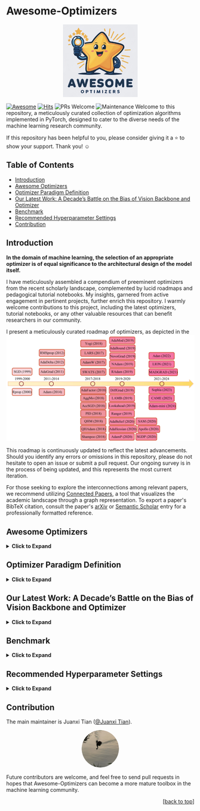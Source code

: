 # Awesome-Optimizers

<p align="center">
  <img src="Fig/logo.jpg" alt="Awesome-Optimizers Logo" style="width: 200px; height: auto;">
</p>

[![Awesome](https://awesome.re/badge.svg)](https://awesome.re)
[![Hits](https://hits.seeyoufarm.com/api/count/incr/badge.svg?url=https%3A%2F%2Fgithub.com%2Ftianshijing%2FAwesome-optimizers&count_bg=%2379C83D&title_bg=%23555555&icon=&icon_color=%23E7E7E7&title=Visits&edge_flat=false)](https://hits.seeyoufarm.com)
![PRs Welcome](https://img.shields.io/badge/PRs-Welcome-green) 
![Maintenance](https://img.shields.io/badge/Maintained%3F-yes-green)
Welcome to this repository, a meticulously curated collection of optimization algorithms implemented in PyTorch, designed to cater to the diverse needs of the machine learning research community.

If this repository has been helpful to you, please consider giving it a ⭐️ to show your support. Thank you! ☺️

## Table of Contents

- [Introduction](#introduction)
- [Awesome Optimizers](#awesome-optimizers)
- [Optimizer Paradigm Definition](#optimizer-paradigm-definition)
- [Our Latest Work: A Decade’s Battle on the Bias of Vision Backbone and Optimizer](#our-latest-work-a-decades-battle-on-the-bias-of-vision-backbone-and-optimizer)
- [Benchmark](#benchmark)
- [Recommended Hyperparameter Settings](#recommended-hyperparameter-settings)
- [Contribution](#contribution)
## Introduction

**In the domain of machine learning, the selection of an appropriate optimizer is of equal significance to the architectural design of the model itself.**

I have meticulously assembled a compendium of preeminent optimizers from the recent scholarly landscape, complemented by lucid roadmaps and pedagogical tutorial notebooks. My insights, garnered from active engagement in pertinent projects, further enrich this repository. I warmly welcome contributions to this project, including the latest optimizers, tutorial notebooks, or any other valuable resources that can benefit researchers in our community.

I present a meticulously curated roadmap of optimizers, as depicted in the ![Optimizer's Roadmap](Fig/Awesome_optimizers.jpg)

This roadmap is continuously updated to reflect the latest advancements. Should you identify any errors or omissions in this repository, please do not hesitate to open an issue or submit a pull request. Our ongoing survey is in the process of being updated, and this represents the most current iteration.

For those seeking to explore the interconnections among relevant papers, we recommend utilizing [Connected Papers](https://www.connectedpapers.com/), a tool that visualizes the academic landscape through a graph representation. To export a paper's BibTeX citation, consult the paper's [arXiv](https://arxiv.org/) or [Semantic Scholar](https://www.semanticscholar.org/) entry for a professionally formatted reference.

## Awesome Optimizers

<details>
<summary><strong>Click to Expand</strong></summary>

<h3>Awesome Optimizers List</h3>

Here is a list of some popular optimizers and their corresponding papers:

| Optimizer Name | Paper | Year | Advantages |
|----------------|-------|------|------------|
| SGD | [On the importance of initialization and momentum in deep learning](https://www.cs.toronto.edu/~hinton/absps/momentum.pdf) | 1999 | Simple and effective; foundational for many other optimizers. |
| Rprop | [Rprop - A Fast Adaptive Learning Algorithm](http://citeseerx.ist.psu.edu/viewdoc/summary?doi=10.1.1.52.4576) | 2000 | Adaptive step sizes per parameter; fast convergence for small networks. |
| AdaGrad | [Adaptive Subgradient Methods for Online Learning and Stochastic Optimization](http://www.jmlr.org/papers/volume12/duchi11a/duchi11a.pdf) | 2011 | Adaptive learning rates; effective for sparse data. |
| RMSprop | [Lecture 6.5 - rmsprop, COURSERA: Neural Networks for Machine Learning](https://www.cs.toronto.edu/~tijmen/csc321/slides/lecture_slides_lec6.pdf) | 2012 | Adaptive learning rates; suitable for non-stationary objectives. |
| AdaDelta | [ADADELTA: An Adaptive Learning Rate Method](https://arxiv.org/abs/1212.5701) | 2012 | Adaptive learning rates without manual tuning; addresses AdaGrad's diminishing learning rates. |
| Adam | [Adam: A Method for Stochastic Optimization](https://arxiv.org/abs/1412.6980) | 2014 | Combines best properties of AdaGrad and RMSprop; widely used and effective. |
| LARS | [Large Batch Training of Convolutional Networks](https://arxiv.org/abs/1708.03888) | 2017 | Enables large batch training with stability; improves training efficiency. |
| AdamW | [Decoupled Weight Decay Regularization](https://arxiv.org/abs/1711.05101) | 2017 | Fixes weight decay regularization in Adam; improves generalization. |
| SWATS | [Improving Generalization Performance by Switching from Adam to SGD](https://arxiv.org/abs/1712.07628) | 2017 | Hybrid approach combining Adam and SGD; improves generalization. |
| Shampoo | [Shampoo: Preconditioned Stochastic Tensor Optimization](https://arxiv.org/abs/1802.09568) | 2018 | Preconditions stochastic tensor optimization; improves convergence. |
| QHAdam | [Quasi-hyperbolic momentum and Adam for deep learning](https://arxiv.org/abs/1810.06801) | 2018 | Combines quasi-hyperbolic terms with Adam; balances momentum and adaptivity. |
| QHM | [Quasi-hyperbolic momentum and Adam for deep learning](https://arxiv.org/abs/1810.06801) | 2018 | Introduces quasi-hyperbolic momentum; balances Nesterov momentum and SGD. |
| Yogi | [Adaptive Methods for Nonconvex Optimization](https://papers.nips.cc/paper/8186-adaptive-methods-for-nonconvex-optimization.pdf) | 2018 | Improved update rule for adaptive methods; handles nonconvex optimization better. |
| AdaFactor | [AdaFactor: Adaptive Learning Rates with Sublinear Memory Cost](https://arxiv.org/abs/1804.04235) | 2018 | Reduces memory usage compared to Adam; suitable for large models. |
| AggMo | [Aggregated Momentum: Stability Through Passive Damping](https://arxiv.org/abs/1804.00325) | 2018 | Uses multiple momentum terms; improves stability and convergence. |
| PID | [A PID Controller Approach for Stochastic Optimization of Deep Networks](https://arxiv.org/abs/1802.07640) | 2018 | Employs PID control principles; improves convergence and stability. |
| AccSGD | [Accelerating Stochastic Gradient Descent via Online Learning to Learn](https://arxiv.org/abs/1807.02259) | 2018 | Accelerates SGD by learning to adapt the learning rate online. |
| AdaBound | [Adaptive Gradient Methods with Dynamic Bound of Learning Rate](https://arxiv.org/abs/1902.09843) | 2019 | Bounds the learning rate dynamically; combines benefits of adaptive and SGD methods. |
| LAMB | [Large Batch Optimization for Deep Learning: Training BERT in 76 minutes](https://arxiv.org/abs/1904.00962) | 2019 | Enables large batch training for BERT; improves training efficiency. |
| Lookahead | [Lookahead Optimizer: k steps forward, 1 step back](https://arxiv.org/abs/1907.08610) | 2019 | Combines with other optimizers to improve convergence and stability. |
| RAdam | [On the Variance of the Adaptive Learning Rate and Beyond](https://arxiv.org/abs/1908.03265) | 2019 | Rectifies variance of the adaptive learning rate; improves stability. |
| AdaMod | [AdaMod: An Adaptive Momentum Method for Stochastic Gradient Descent](https://arxiv.org/abs/1910.12249) | 2019 | Modulates the momentum term adaptively; improves stability and convergence. |
| Ranger | [Ranger: A Hybrid Optimizer for Deep Learning](https://medium.com/@lessw/new-deep-learning-optimizer-ranger-synergistic-combination-of-radam-lookahead-for-the-best-of-2dc83f79a48d) | 2019 | Combines RAdam and Lookahead; improves convergence and generalization. |
| NAdam | [Incorporating Nesterov Momentum into Adam](https://openreview.net/forum?id=OM0jvwB8jIp57ZJjtNEZ) | 2019 | Combines Nesterov momentum with Adam; improves convergence. |
| NovoGrad | [Stochastic Gradient Methods with Layer-wise Adaptive Moments for Training of Deep Networks](https://arxiv.org/abs/1905.11286) | 2019 | Uses layer-wise adaptive moments; efficient for deep networks. |
| DiffGRAD | [DiffGrad: An Optimization Method for Convolutional Neural Networks](https://arxiv.org/abs/1909.11015) | 2019 | Differentiates the gradient history; improves convergence. |
| Adahessian | [ADAHESSIAN: An Adaptive Second Order Optimizer for Machine Learning](https://arxiv.org/abs/2006.00719) | 2020 | Uses Hessian information adaptively; suitable for nonconvex optimization. |
| AdaBelief | [AdaBelief Optimizer: Adapting Stepsizes by the Belief in Observed Gradients](https://arxiv.org/abs/2010.07468) | 2020 | Adapts stepsizes based on the belief in observed gradients; improves convergence. |
| AdamP | [Slowing Down the Weight Norm Increase in Momentum-based Optimizers](https://arxiv.org/abs/2006.08217) | 2020 | Mitigates weight norm increase; improves generalization. |
| SGDP | [Slowing Down the Weight Norm Increase in Momentum-based Optimizers](https://arxiv.org/abs/2006.08217) | 2020 | Prevents excessive weight norm increase; improves stability. |
| Apollo | [Apollo: An Adaptive Parameter-wise Diagonal Quasi-Newton Method for Nonconvex Stochastic Optimization](https://arxiv.org/abs/2009.13586) | 2020 | Adaptive quasi-Newton method; efficient for nonconvex optimization. |
| SAM | [Sharpness-Aware Minimization for Efficiently Improving Generalization](https://arxiv.org/abs/2010.01412) | 2020 | Minimizes sharpness of the loss landscape; improves generalization. |
| MADGRAD | [Adaptive Gradient Methods with Dynamic Bound of Learning Rate](https://arxiv.org/abs/2101.11075) | 2021 | Dynamically bounds the learning rate; improves stability. |
| LION | [LION: Lévy-inspired Optimizer for Deep Learning](https://arxiv.org/abs/2102.07227) | 2021 | Inspired by Lévy flights; explores the loss landscape efficiently. |
| Adan | [Adaptive Nesterov Momentum Algorithm for Faster Optimizing Deep Models](https://arxiv.org/abs/2208.06677) | 2022 | Adaptive Nesterov momentum; faster optimization for deep models. |
| CAME | [CAME: Confidence-guided Adaptive Memory Efficient Optimization](https://arxiv.org/abs/2307.02047) | 2023 | Adaptive and memory-efficient; improves optimization with confidence guidance. |
| Sophia | [Sophia: A Scalable Stochastic Second-order Optimizer for Language Model Pre-training](https://arxiv.org/abs/2305.14342) | 2023 | Scalable second-order optimizer; efficient for large-scale pre-training. |
| Adam-mini | [Adam-mini: Use Fewer Learning Rates To Gain More](https://arxiv.org/abs/2406.16793) | 2024 | Reduces the number of learning rates; simplifies hyperparameter tuning. |
</details>

## Optimizer Paradigm Definition

<details>
<summary><strong>Click to Expand</strong></summary>

**Algorithm: General Algorithm of Optimizer for DNNs**

**Input:**
- DNN parameters $\theta = \{\theta_l\}_{l=1}^{L}$
- Initial learning rate $\text{lr}$
- Weight decays $\omega = \{\omega_l\}_{l=1}^{L}$
- Loss function $\mathcal{L}$
- Dataset $\mathcal{D}$

**Initialization:**
- Parameters $\theta^{0} = \{\theta_{l}^{0}\}_{l=1}^{L}$
- Learning rates $\{\alpha_i^0\}_{l=1}^{L} \leftarrow \text{lr}$

**Procedure:**
<p align="center">
  <img src="Fig/def.jpg" width="350" height="200" alt="General Algorithm of Optimizer for DNNs">
</p>
</details>

## Our Latest Work: A Decade’s Battle on the Bias of Vision Backbone and Optimizer

<details>
<summary><strong>Click to Expand</strong></summary>

<div align="center">
<h2><a href="https://github.com/Westlake-AI/Backbone-vs-Optimizer">A Decade’s Battle on Bias of Visual Backbone and Optimizer</a></h2>

[Siyuan Li](https://lupin1998.github.io/)<sup>\*,1,2</sup>, [Juanxi Tian](https://tianshijing.github.io/)<sup>\*,1</sup>, [Zedong Wang](https://zedongwang.netlify.app/)<sup>\*,1</sup>, [Luyuan Zhang](https://openreview.net/profile?id=~Luyuan_Zhang1)<sup>1</sup>, [Zicheng Liu](https://pone7.github.io/)<sup>1</sup>, [Chen Tan](https://chengtan9907.github.io/)<sup>1</sup>, [Weiyang Jin](https://openreview.net/profile?id=~Weiyang_Jin1)<sup>1</sup>, [Lei Xin](https://openreview.net/profile?id=~Lei_Xin2)<sup>1</sup>, [Yang Liu](https://scholar.google.co.id/citations?user=t1emSE0AAAAJ&hl=zh-CN)<sup>2</sup>, [Baigui Sun](https://scholar.google.co.id/citations?user=ZNhTHywAAAAJ&hl=zh-CN)<sup>2</sup>, [Stan Z. Li](https://scholar.google.com/citations?user=Y-nyLGIAAAAJ&hl=zh-CN)<sup>†,1</sup>

<sup>1</sup>[Westlake University](https://westlake.edu.cn/), <sup>2</sup>[Damo Academy](https://damo.alibaba.com/?language=en)
</div>

**Abstract**  The past decade has witnessed rapid progress in vision backbones and an evolution of deep optimizers from SGD to Adam variants. This paper, for the first time, delves into the relationship between vision network design and optimizer selection. We conduct comprehensive benchmarking studies on mainstream vision backbones and widely-used optimizers, revealing an intriguing phenomenon termed backbone-optimizer coupling bias (BOCB). Notably, classical ConvNets, such as VGG and ResNet, exhibit a marked co-dependency with SGD, while modern architectures, including ViTs and ConvNeXt, demonstrate a strong coupling with optimizers with adaptive learning rates like AdamW. More importantly, we uncover the adverse impacts of BOCB on popular backbones in real-world practice, such as additional tuning time and resource overhead, which indicates the remaining challenges and even potential risks. Through in-depth analysis and apples-to-apples comparisons, however, we surprisingly observe that specific types of network architecture can significantly mitigate BOCB, which might serve as promising guidelines for future backbone design. We hope this work as a kick-start can inspire the community to further question the long-held assumptions on vision backbones and optimizers, consider BOCB in future studies, and thus contribute to more robust, efficient, and effective vision systems. It is time to go beyond those usual choices and confront the elephant in the room. The source code and models are publicly available.

**Backbone-Optimizer Coupling Bias (BOCB)** is a phenomenon we observed during the bench-marking, which arises from the intricate interplay between the design principles of vision backbones and the inherent properties of optimizers.

Code: https://github.com/Westlake-AI/Backbone-vs-Optimizer
</details>

## Benchmark

<details>
<summary><strong>Click to Expand</strong></summary>

To illustrate the performance differences of 20 optimizers across various vision backbones under optimal parameter settings, we have included the figure ![Optimizer Accuracy](Fig/acc.jpg)

and

![Additional Optimizer Accuracy](Fig/acc2.jpg)

These figures provides clear visual representation of how different optimizers perform in different scenarios.

Additionally, I have categorized classic optimizers into four main types, as shown in the following image:

<p align="center">
  <img src="Fig/optimizer.jpg" width="600" height="400" alt="Optimizer Categories">
</p>

This classification helps in understanding the underlying principles and applications of these optimizers.
</details>

## Recommended Hyperparameter Settings
<details>
<summary><strong>Click to Expand</strong></summary>

Herein, we present a set of recommended hyperparameters for use under various visual backbone scenarios. Please note that these suggestions are based on extensive research and empirical findings, and should be considered a useful starting point rather than a one-size-fits-all solution. As with any machine learning application, the optimal hyperparameters may vary depending on the specific characteristics of your dataset and the computational resources available to you. We encourage practitioners to use these recommendations as a foundation and to further fine-tune them to suit their unique requirements and constraints.

![Optimizer Hyperparameter Setting](Fig/setting.jpg)

![Optimizer Hyperparameter Setting](Fig/setting2.jpg)
</details>

## Contribution

The main maintainer is Juanxi Tian ([@Juanxi Tian](https://github.com/tianshijing)). 

<p align="center">
  <a href="https://github.com/tianshijing">
    <img src="Fig/tianshijing.png" style="width: 100px; height: 100px; border-radius: 50%; object-fit: cover;" alt="Juanxi Tian">
  </a>
</p>

Future contributors are welcome, and feel free to send pull requests in hopes that Awesome-Optimizers can become a more mature toolbox in the machine learning community.

<p align="right">[<a href="#top">back to top</a>]</p>
